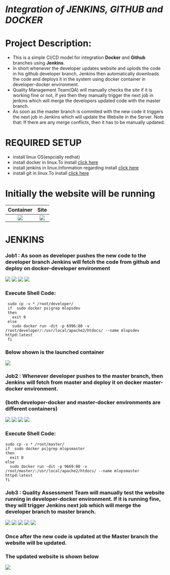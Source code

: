 
# ***Integration of JENKINS, GITHUB and DOCKER*** 

# Project Description:
- This is a simple CI/CD model for integration **Docker** and **Github** branches using **Jenkins**.
- In short whenever the developer updates website and uplods the code in his github developer branch, Jenkins then automatically downloads the code and deploys it in the system using docker container in developer-docker environment. 
- Quality Management Team(QA) will manually checks the site if it is working fine or not, if yes then they manually trigger the next job in jenkins which will merge the developers updated code with the master branch. 
- As soon as the master branch is commited with the new code it triggers the next job  in Jenkins which will update the Website in the Server.
Note that: If there are any merge conflicts, then it has to be manually updated.

# **REQUIRED SETUP**
 * install linux OS(espcially redhat) 
 * install docker in linux.To install [click here](https://docs.docker.com/engine/install/)
 * install jenkins in linux.Information regarding install [click here](https://www.jenkins.io/download/)
 * install git in linux.To install [click here](https://git-scm.com/download/linux)
 
 
# **Initially the website will be running**
Container                  |  Site
:-------------------------:|:-------------------------:
![](images/ic.png)  |  ![](images/io.png)

# **JENKINS**

### Job1 : As soon as developer pushes the new code to the developer branch Jenkins will fetch the code from github and deploy on docker-developer environment
![](images/j11.png)
![](images/j12.png)
![](images/j13.png)
![](images/j14.png)

### Execute Shell Code:

     sudo cp -v * /root/developer/
     if  sudo docker ps|grep mlopsdev
     then
       exit 0
     else
       sudo docker run -dit -p 6996:80 -v /root/developer/:/usr/local/apache2/htdocs/ --name mlopsdev httpd:latest
     fi

### Below shown is the launched container
![](images/rc.png)

### Job2 : Whenever developer pushes to the master branch, then Jenkins will fetch from master and deploy it on docker master-docker environment.
### (both developer-docker and master-docker environments are different containers)

![](images/j21.png)
![](images/j22.png)
![](images/j23.png)
![](images/j24.png)

### Execute Shell Code:

    sudo cp -v * /root/master/
    if  sudo docker ps|grep mlopsmaster
    then
      exit 0
    else
      sudo docker run -dit -p 9669:80 -v /root/master/:/usr/local/apache2/htdocs/ --name mlopsmaster httpd:latest
    fi




### Job3 : Quality Assessment Team will manually test the website running in developer-docker environment. If it is running fine, they will trigger Jenkins next job which will merge the developer branch to master branch.

![](images/j31.png)
![](images/j32.png)
![](images/j33.png)
![](images/j34.png)
![](images/j35.png)

### Once after the new code is updated at the Master branch the website will be updated.
### The updated website is shown below



 ![](images/ro.png)
